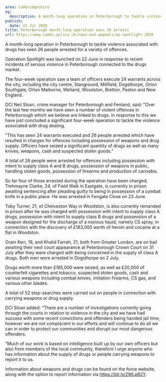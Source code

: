 ```yaml
area: Cambridgeshire
og:
  description: A month-long operation in Peterborough to tackle violence associated with drugs has seen 26 people arrested for a variety of offences.
publish:
  date: 22 Jul 2020
title: Peterborough month-long operation sees 26 arrests
url: https://www.cambs.police.uk/news-and-appeals/op-spotlight-2020
```

A month-long operation in Peterborough to tackle violence associated with drugs has seen 26 people arrested for a variety of offences.

Operation Spotlight was launched on 22 June in response to recent incidents of serious violence in Peterborough connected to the drugs market.

The four-week operation saw a team of officers execute 24 warrants across the city, including the city centre, Stanground, Millfield, Dogsthorpe, Orton Southgate, Orton Malborne, Welland, Woodston, Bretton, Paston and New England.

DCI Neil Sloan, crime manager for Peterborough and Fenland, said: "Over the last few months we have seen a number of violent offences in Peterborough which we believe are linked to drugs. In response to this we have just concluded a significant four-week operation to tackle the violence associated with drug dealing.

"This has seen 24 warrants executed and 26 people arrested which have resulted in charges for offences including possession of weapons and drug supply. Officers have seized a significant quantity of drugs as well as many knives, weapons, cash and suspected stolen goods."

A total of 26 people were arrested for offences including possession with intent to supply class A and B drugs, possession of weapons in public, handling stolen goods, possession of firearms and production of cannabis.

So far four of those arrested during the operation have been charged; Trehmayne Clarke, 24, of Field Walk in Eastgate, is currently in prison awaiting sentencing after pleading guilty to being in possession of a combat knife in a public place. He was arrested in Fengate Close on 23 June.

Toby Turner, 21, of Chelveston Way in Woodston, is also currently remanded in prison after he was charged with possession with intent to supply class A drugs, possession with intent to supply class B drugs and possession of a weapon designed for the discharge of a noxious liquid, namely CS spray, in connection with the discovery of £183,000 worth of heroin and cocaine at a flat in Woodston.

Orain Kerr, 18, and Khalid Farrah, 21, both from Greater London, are on bail awaiting their next court appearance at Peterborough Crown Court on 31 July after they were charged with being concerned in the supply of class A drugs. Both men were arrested in Dogsthorpe on 2 July.

Drugs worth more than £185,000 were seized, as well as £20,000 of counterfeit cigarettes and tobacco, suspected stolen goods, cash and various weapons including combat knives, imitation firearms, CS gas, and various other blades.

A total of 52 stop-searches were carried out on people in connection with carrying weapons or drug supply.

DCI Sloan added: "There are a number of investigations currently going through the courts in relation to violence in the city and we have had success with some recent convictions and offenders being handed jail time, however we are not complacent in our efforts and will continue to do all we can in order to protect our communities and disrupt our most dangerous offenders.

"Much of our work is based on intelligence built up by our own officers but also from members of the local community, therefore I urge anyone who has information about the supply of drugs or people carrying weapons to report it to us.

Information about weapons and drugs can be found on the force website, along with the option to report information via https://bit.ly/2WLpR2Y.
